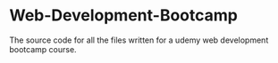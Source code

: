 # Web-Development-Bootcamp

The source code for all the files written for a udemy web development bootcamp course.
